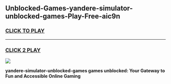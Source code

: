 
## Unblocked-Games-yandere-simulator-unblocked-games-Play-Free-aic9n
<h3>
<a href="https://premium76.site?title=yandere-simulator-unblocked-games&ref=15A">CLICK TO PLAY</a></h3>
<hr>

<h3>
<a href="https://premium76.site?title=yandere-simulator-unblocked-games&ref=15A">CLICK 2 PLAY</a>
  
</h3>

<a href="https://premium76.site?title=yandere-simulator-unblocked-games&ref=15A"><img src="https://clearcache.store/games.png"></a>


**yandere-simulator-unblocked-games games unblocked: Your Gateway to Fun and Accessible Online Gaming**
